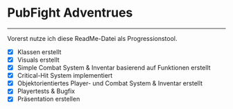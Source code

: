 # PubFight Adventrues 
___

Vorerst nutze ich diese ReadMe-Datei als Progressionstool.

- [x] Klassen erstellt
- [x] Visuals erstellt
- [x] Simple Combat System & Inventar basierend auf Funktionen erstellt
- [x] Critical-Hit System implementiert
- [x] Objektorientiertes Player- und Combat System & Inventar erstellt
- [x] Playertests & Bugfix
- [x] Präsentation erstellen

